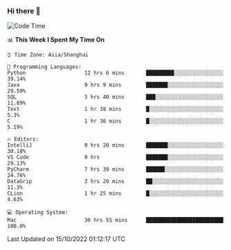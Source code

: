 ### Hi there 👋


<!--START_SECTION:waka-->
![Code Time](http://img.shields.io/badge/Code%20Time-789%20hrs%2059%20mins-blue)

📊 **This Week I Spent My Time On** 

```text
⌚︎ Time Zone: Asia/Shanghai

💬 Programming Languages: 
Python                   12 hrs 6 mins       █████████░░░░░░░░░░░░░░░░   39.14% 
Java                     9 hrs 9 mins        ███████░░░░░░░░░░░░░░░░░░   29.59% 
SQL                      3 hrs 40 mins       ███░░░░░░░░░░░░░░░░░░░░░░   11.89% 
Text                     1 hr 38 mins        █░░░░░░░░░░░░░░░░░░░░░░░░   5.3% 
C                        1 hr 36 mins        █░░░░░░░░░░░░░░░░░░░░░░░░   5.19%

🔥 Editors: 
IntelliJ                 9 hrs 20 mins       ███████░░░░░░░░░░░░░░░░░░   30.18% 
VS Code                  9 hrs               ███████░░░░░░░░░░░░░░░░░░   29.13% 
PyCharm                  7 hrs 39 mins       ██████░░░░░░░░░░░░░░░░░░░   24.76% 
DataGrip                 3 hrs 29 mins       ██░░░░░░░░░░░░░░░░░░░░░░░   11.3% 
CLion                    1 hr 25 mins        █░░░░░░░░░░░░░░░░░░░░░░░░   4.63%

💻 Operating System: 
Mac                      30 hrs 55 mins      █████████████████████████   100.0%

```


 Last Updated on 15/10/2022 01:12:17 UTC
<!--END_SECTION:waka-->

<!--
**SillyPasty/SillyPasty** is a ✨ _special_ ✨ repository because its `README.md` (this file) appears on your GitHub profile.

Here are some ideas to get you started:

- 🔭 I’m currently working on ...
- 🌱 I’m currently learning ...
- 👯 I’m looking to collaborate on ...
- 🤔 I’m looking for help with ...
- 💬 Ask me about ...
- 📫 How to reach me: ...
- 😄 Pronouns: ...
- ⚡ Fun fact: ...
-->


